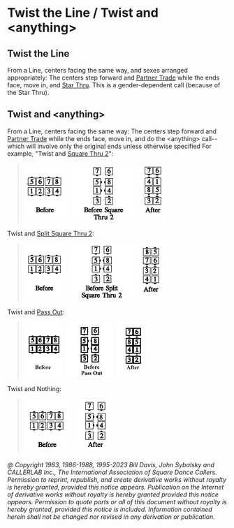 
# Twist the Line / Twist and \<anything>

## Twist the Line

From a Line, centers facing the same way, and sexes
arranged appropriately: The centers step forward and 
[Partner Trade](../b2/trade.md) while the ends face, move in, and 
[Star Thru](../b1/star_thru.md). This is a gender-dependent call (because of the Star
Thru).

## Twist and \<anything>

From a Line, centers facing the
same way: The centers step forward and [Partner Trade](../b2/trade.md)
while the ends face, move in, and do the \<anything> call--which will involve 
only the original ends unless otherwise
specified For example, "Twist and [Square Thru 2](../b1/square_thru.md)":

>
> ![alt](twist_and_anything_1a.png)
> ![alt](twist_and_anything_1b.png)
> ![alt](twist_and_anything_1c.png)
>

Twist and [Split Square Thru 2](../a1/split_square_thru.md):

>
> ![alt](twist_and_anything_2a.png)
> ![alt](twist_and_anything_2b.png)
> ![alt](twist_and_anything_2c.png)
>

Twist and [Pass Out](../a1/pass_in.md):

>
> ![alt](twist_and_anything_3a.png)
> ![alt](twist_and_anything_3b.png)
> ![alt](twist_and_anything_3c.png)
>

Twist and Nothing:

>
> ![alt](twist_and_anything_4a.png)
> ![alt](twist_and_anything_4b.png)
>

###### @ Copyright 1983, 1986-1988, 1995-2023 Bill Davis, John Sybalsky and CALLERLAB Inc., The International Association of Square Dance Callers. Permission to reprint, republish, and create derivative works without royalty is hereby granted, provided this notice appears. Publication on the Internet of derivative works without royalty is hereby granted provided this notice appears. Permission to quote parts or all of this document without royalty is hereby granted, provided this notice is included. Information contained herein shall not be changed nor revised in any derivation or publication.
